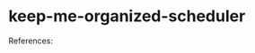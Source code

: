 # keep-me-organized-scheduler

References:
<link src = "https://getbootstrap.com/"></link>
<link src = "https://momentjs.com/">